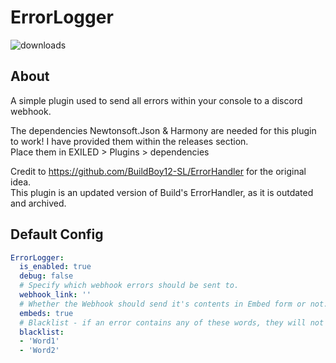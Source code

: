 # ErrorLogger 
![downloads](https://img.shields.io/github/downloads/noahnightmare/ErrorLogger/total)

## About
A simple plugin used to send all errors within your console to a discord webhook.  
  
The dependencies Newtonsoft.Json & Harmony are needed for this plugin to work! I have provided them within the releases section.  
Place them in EXILED > Plugins > dependencies  
  
Credit to https://github.com/BuildBoy12-SL/ErrorHandler for the original idea.  
This plugin is an updated version of Build's ErrorHandler, as it is outdated and archived.

## Default Config
```yaml
ErrorLogger:
  is_enabled: true
  debug: false
  # Specify which webhook errors should be sent to. 
  webhook_link: ''
  # Whether the Webhook should send it's contents in Embed form or not.
  embeds: true
  # Blacklist - if an error contains any of these words, they will not be posted through the webhook. Leave blank [] to not blacklist anything.
  blacklist:
  - 'Word1'
  - 'Word2'
```
